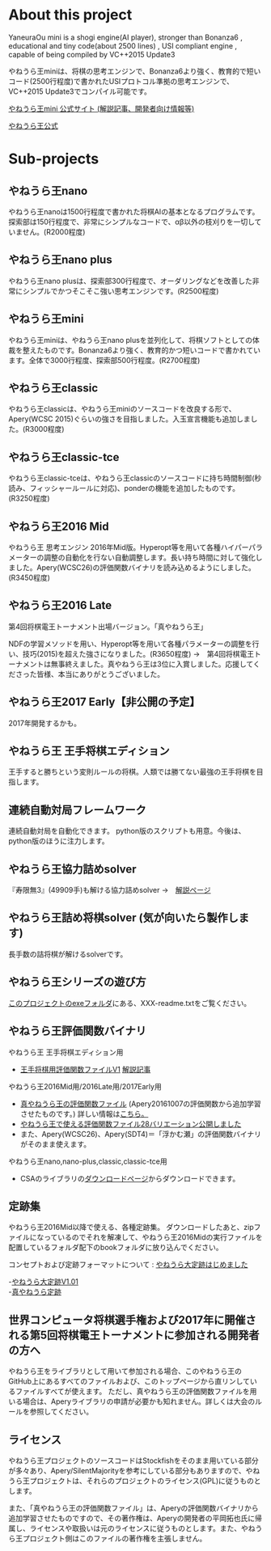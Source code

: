 # About this project

YaneuraOu mini is a shogi engine(AI player), stronger than Bonanza6 , educational and tiny code(about 2500 lines) , USI compliant engine , capable of being compiled by VC++2015 Update3

やねうら王miniは、将棋の思考エンジンで、Bonanza6より強く、教育的で短いコード(2500行程度)で書かれたUSIプロトコル準拠の思考エンジンで、VC++2015 Update3でコンパイル可能です。

[やねうら王mini 公式サイト (解説記事、開発者向け情報等)](http://yaneuraou.yaneu.com/YaneuraOu_Mini/)

[やねうら王公式 ](http://yaneuraou.yaneu.com/)

# Sub-projects

## やねうら王nano

やねうら王nanoは1500行程度で書かれた将棋AIの基本となるプログラムです。探索部は150行程度で、非常にシンプルなコードで、αβ以外の枝刈りを一切していません。(R2000程度)

## やねうら王nano plus

やねうら王nano plusは、探索部300行程度で、オーダリングなどを改善した非常にシンプルでかつそこそこ強い思考エンジンです。(R2500程度)
	
## やねうら王mini

やねうら王miniは、やねうら王nano plusを並列化して、将棋ソフトとしての体裁を整えたものです。Bonanza6より強く、教育的かつ短いコードで書かれています。全体で3000行程度、探索部500行程度。(R2700程度)

## やねうら王classic 

やねうら王classicは、やねうら王miniのソースコードを改良する形で、Apery(WCSC 2015)ぐらいの強さを目指しました。入玉宣言機能も追加しました。(R3000程度)

## やねうら王classic-tce

やねうら王classic-tceは、やねうら王classicのソースコードに持ち時間制御(秒読み、フィッシャールールに対応)、ponderの機能を追加したものです。(R3250程度)

## やねうら王2016 Mid

やねうら王 思考エンジン 2016年Mid版。Hyperopt等を用いて各種ハイパーパラメーターの調整の自動化を行ない自動調整します。長い持ち時間に対して強化しました。Apery(WCSC26)の評価関数バイナリを読み込めるようにしました。(R3450程度)

## やねうら王2016 Late

第4回将棋電王トーナメント出場バージョン。「真やねうら王」

NDFの学習メソッドを用い、Hyperopt等を用いて各種パラメーターの調整を行い、技巧(2015)を超えた強さになりました。(R3650程度)
→　第4回将棋電王トーナメントは無事終えました。真やねうら王は3位に入賞しました。応援してくださった皆様、本当にありがとうございました。

## やねうら王2017 Early【非公開の予定】

2017年開発するかも。

## やねうら王 王手将棋エディション

王手すると勝ちという変則ルールの将棋。人類では勝てない最強の王手将棋を目指します。

## 連続自動対局フレームワーク

連続自動対局を自動化できます。 python版のスクリプトも用意。今後は、python版のほうに注力します。

## やねうら王協力詰めsolver
	
『寿限無3』(49909手)も解ける協力詰めsolver →　[解説ページ](http://yaneuraou.yaneu.com/2016/01/02/%E5%8D%94%E5%8A%9B%E8%A9%B0%E3%82%81solver%E3%82%92%E5%85%AC%E9%96%8B%E3%81%97%E3%81%BE%E3%81%99/)

## やねうら王詰め将棋solver (気が向いたら製作します)

長手数の詰将棋が解けるsolverです。

## やねうら王シリーズの遊び方

[このプロジェクトのexeフォルダ](https://github.com/yaneurao/YaneuraOu/tree/master/exe)にある、XXX-readme.txtをご覧ください。

## やねうら王評価関数バイナリ

やねうら王 王手将棋エディション用

- [王手将棋用評価関数ファイルV1](https://drive.google.com/file/d/0Bzbi5rbfN85NOEF6QWFienZrSDg/) [解説記事](http://yaneuraou.yaneu.com/2016/11/21/%E7%8E%8B%E6%89%8B%E5%B0%86%E6%A3%8B%E5%B0%82%E7%94%A8%E8%A9%95%E4%BE%A1%E9%96%A2%E6%95%B0%E3%83%95%E3%82%A1%E3%82%A4%E3%83%ABv1%E3%81%8C%E5%87%BA%E6%9D%A5%E3%81%BE%E3%81%97%E3%81%9F/)

やねうら王2016Mid用/2016Late用/2017Early用

- [真やねうら王の評価関数ファイル](https://drive.google.com/open?id=0ByIGrGAuSfHHVVh0bEhxRHNpcGc) (Apery20161007の評価関数から追加学習させたものです。) 詳しい情報は[こちら。](http://yaneuraou.yaneu.com/2016/10/17/%E7%9C%9F%E3%82%84%E3%81%AD%E3%81%86%E3%82%89%E7%8E%8B%E3%81%AE%E8%A9%95%E4%BE%A1%E9%96%A2%E6%95%B0%E3%81%AB%E3%81%A4%E3%81%84%E3%81%A6/)
- [やねうら王で使える評価関数ファイル28バリエーション公開しました](http://yaneuraou.yaneu.com/2016/07/22/%E3%82%84%E3%81%AD%E3%81%86%E3%82%89%E7%8E%8B%E3%81%A7%E4%BD%BF%E3%81%88%E3%82%8B%E8%A9%95%E4%BE%A1%E9%96%A2%E6%95%B0%E3%83%95%E3%82%A1%E3%82%A4%E3%83%AB28%E3%83%90%E3%83%AA%E3%82%A8%E3%83%BC%E3%82%B7/)
- また、Apery(WCSC26)、Apery(SDT4)＝「浮かむ瀬」の評価関数バイナリがそのまま使えます。

やねうら王nano,nano-plus,classic,classic-tce用
- CSAのライブラリの[ダウンロードページ](http://www.computer-shogi.org/library/)からダウンロードできます。

## 定跡集

やねうら王2016Mid以降で使える、各種定跡集。
ダウンロードしたあと、zipファイルになっているのでそれを解凍して、やねうら王2016Midの実行ファイルを配置しているフォルダ配下のbookフォルダに放り込んでください。

コンセプトおよび定跡フォーマットについて : [やねうら大定跡はじめました](http://yaneuraou.yaneu.com/2016/07/10/%E3%82%84%E3%81%AD%E3%81%86%E3%82%89%E5%A4%A7%E5%AE%9A%E8%B7%A1%E3%81%AF%E3%81%98%E3%82%81%E3%81%BE%E3%81%97%E3%81%9F/)

-[やねうら大定跡V1.01](https://drive.google.com/open?id=0Bzbi5rbfN85NbWxfazMzamFVZm8)  
-[真やねうら定跡](https://drive.google.com/open?id=0ByIGrGAuSfHHcXRrc2FmdHVmRzA)

## 世界コンピュータ将棋選手権および2017年に開催される第5回将棋電王トーナメントに参加される開発者の方へ

やねうら王をライブラリとして用いて参加される場合、このやねうら王のGitHub上にあるすべてのファイルおよび、このトップページから直リンしているファイルすべてが使えます。
ただし、真やねうら王の評価関数ファイルを用いる場合は、Aperyライブラリの申請が必要かも知れません。詳しくは大会のルールを参照してください。

## ライセンス

やねうら王プロジェクトのソースコードはStockfishをそのまま用いている部分が多々あり、Apery/SilentMajorityを参考にしている部分もありますので、やねうら王プロジェクトは、それらのプロジェクトのライセンス(GPL)に従うものとします。

また、「真やねうら王の評価関数ファイル」は、Aperyの評価関数バイナリから追加学習させたものですので、その著作権は、Aperyの開発者の平岡拓也氏に帰属し、ライセンスや取扱いは元のライセンスに従うものとします。また、やねうら王プロジェクト側はこのファイルの著作権を主張しません。



